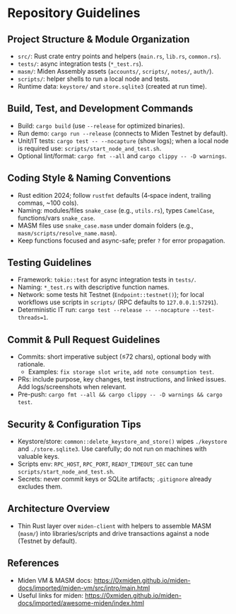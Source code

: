 # Repository Guidelines

## Project Structure & Module Organization
- `src/`: Rust crate entry points and helpers (`main.rs`, `lib.rs`, `common.rs`).
- `tests/`: async integration tests (`*_test.rs`).
- `masm/`: Miden Assembly assets (`accounts/`, `scripts/`, `notes/`, `auth/`).
- `scripts/`: helper shells to run a local node and tests.
- Runtime data: `keystore/` and `store.sqlite3` (created at run time).

## Build, Test, and Development Commands
- Build: `cargo build` (use `--release` for optimized binaries).
- Run demo: `cargo run --release` (connects to Miden Testnet by default).
- Unit/IT tests: `cargo test -- --nocapture` (show logs); when a local node is required use: `scripts/start_node_and_test.sh`.
- Optional lint/format: `cargo fmt --all` and `cargo clippy -- -D warnings`.

## Coding Style & Naming Conventions
- Rust edition 2024; follow `rustfmt` defaults (4‑space indent, trailing commas, ~100 cols).
- Naming: modules/files `snake_case` (e.g., `utils.rs`), types `CamelCase`, functions/vars `snake_case`.
- MASM files use `snake_case.masm` under domain folders (e.g., `masm/scripts/resolve_name.masm`).
- Keep functions focused and async-safe; prefer `?` for error propagation.

## Testing Guidelines
- Framework: `tokio::test` for async integration tests in `tests/`.
- Naming: `*_test.rs` with descriptive function names.
- Network: some tests hit Testnet (`Endpoint::testnet()`); for local workflows use scripts in `scripts/` (RPC defaults to `127.0.0.1:57291`).
- Deterministic IT run: `cargo test --release -- --nocapture --test-threads=1`.

## Commit & Pull Request Guidelines
- Commits: short imperative subject (≤72 chars), optional body with rationale.
  - Examples: `fix storage slot write`, `add note consumption test`.
- PRs: include purpose, key changes, test instructions, and linked issues. Add logs/screenshots when relevant.
- Pre-push: `cargo fmt --all && cargo clippy -- -D warnings && cargo test`.

## Security & Configuration Tips
- Keystore/store: `common::delete_keystore_and_store()` wipes `./keystore` and `./store.sqlite3`. Use carefully; do not run on machines with valuable keys.
- Scripts env: `RPC_HOST`, `RPC_PORT`, `READY_TIMEOUT_SEC` can tune `scripts/start_node_and_test.sh`.
- Secrets: never commit keys or SQLite artifacts; `.gitignore` already excludes them.

## Architecture Overview
- Thin Rust layer over `miden-client` with helpers to assemble MASM (`masm/`) into libraries/scripts and drive transactions against a node (Testnet by default).

## References
- Miden VM & MASM docs: https://0xmiden.github.io/miden-docs/imported/miden-vm/src/intro/main.html
- Useful links for miden: https://0xmiden.github.io/miden-docs/imported/awesome-miden/index.html
